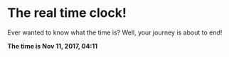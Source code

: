 # The real time clock!

Ever wanted to know what the time is? Well, your journey is about to end!

**The time is Nov 11, 2017, 04:11**